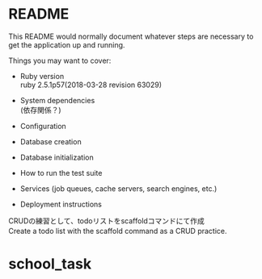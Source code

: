 # README

This README would normally document whatever steps are necessary to get the
application up and running.

Things you may want to cover:

* Ruby version  
ruby 2.5.1p57(2018-03-28 revision 63029)

* System dependencies  
 (依存関係？)

* Configuration

* Database creation

* Database initialization

* How to run the test suite

* Services (job queues, cache servers, search engines, etc.)

* Deployment instructions

CRUDの練習として、todoリストをscaffoldコマンドにて作成  
Create a todo list with the scaffold command as a CRUD practice.　　
# school_task
